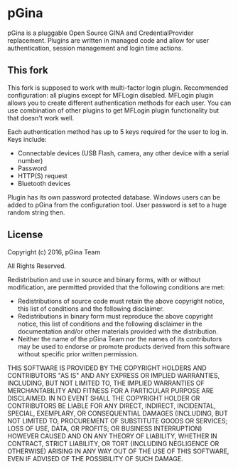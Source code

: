# pGina

pGina is a pluggable Open Source GINA and CredentialProvider replacement.
Plugins are written in managed code and allow for user authentication, session
management and login time actions.

## This fork

This fork is supposed to work with multi-factor login plugin. Recommended configuration: all plugins except for MFLogin disabled.
MFLogin plugin allows you to create different authentication methods for each user.
You can use combination of other plugins to get MFLogin plugin functionality but that doesn't work well.

Each authentication method has up to 5 keys required for the user to log in.
Keys include:
* Connectable devices (USB Flash, camera, any other device with a serial number)
* Password
* HTTP(S) request
* Bluetooth devices

Plugin has its own password protected database.
Windows users can be added to pGina from the configuration tool. User password is set to a huge random string then.

## License

Copyright (c) 2016, pGina Team

All Rights Reserved.

Redistribution and use in source and binary forms, with or without
modification, are permitted provided that the following conditions are met:

 * Redistributions of source code must retain the above copyright notice, this 
   list of conditions and the following disclaimer.
 * Redistributions in binary form must reproduce the above copyright notice, 
   this list of conditions and the following disclaimer in the documentation 
   and/or other materials provided with the distribution.
 * Neither the name of the pGina Team nor the names of its contributors may 
   be used to endorse or promote products derived from this software without 
   specific prior written permission.

THIS SOFTWARE IS PROVIDED BY THE COPYRIGHT HOLDERS AND CONTRIBUTORS "AS IS" AND
ANY EXPRESS OR IMPLIED WARRANTIES, INCLUDING, BUT NOT LIMITED TO, THE IMPLIED
WARRANTIES OF MERCHANTABILITY AND FITNESS FOR A PARTICULAR PURPOSE ARE
DISCLAIMED. IN NO EVENT SHALL THE COPYRIGHT HOLDER OR CONTRIBUTORS BE LIABLE
FOR ANY DIRECT, INDIRECT, INCIDENTAL, SPECIAL, EXEMPLARY, OR CONSEQUENTIAL
DAMAGES (INCLUDING, BUT NOT LIMITED TO, PROCUREMENT OF SUBSTITUTE GOODS OR
SERVICES; LOSS OF USE, DATA, OR PROFITS; OR BUSINESS INTERRUPTION) HOWEVER
CAUSED AND ON ANY THEORY OF LIABILITY, WHETHER IN CONTRACT, STRICT LIABILITY,
OR TORT (INCLUDING NEGLIGENCE OR OTHERWISE) ARISING IN ANY WAY OUT OF THE USE
OF THIS SOFTWARE, EVEN IF ADVISED OF THE POSSIBILITY OF SUCH DAMAGE.
